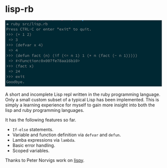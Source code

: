# lisp-rb

![preview](preview.png)

A short and incomplete Lisp repl written in the ruby programming
language. Only a small custom subset of a typical Lisp has been implemented.
This is simply a learning experience for myself to gain more insight into both
the lisp and ruby programming languages.

It has the following features so far.

* `If-else` statements.
* Variable and function definition via `defvar` and `defun`.
* Lamba expressions via `lambda`.
* Basic error handling.
* Scoped variables.

Thanks to Peter Norvigs work on [lispy](http://norvig.com/lispy.html).
